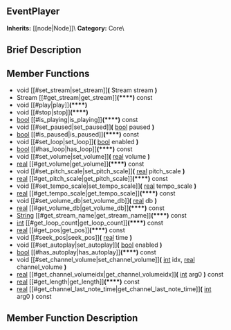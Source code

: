 ##  EventPlayer  
**Inherits:** [[node|Node]]\\
**Category:** Core\\
##  Brief Description  

##  Member Functions 
  * void [[#set_stream|set_stream]]**(** Stream stream **)**
  * Stream [[#get_stream|get_stream]]**(****)** const
  * void [[#play|play]]**(****)**
  * void [[#stop|stop]]**(****)**
  * [bool](class_bool) [[#is_playing|is_playing]]**(****)** const
  * void [[#set_paused|set_paused]]**(** [bool](class_bool) paused **)**
  * [bool](class_bool) [[#is_paused|is_paused]]**(****)** const
  * void [[#set_loop|set_loop]]**(** [bool](class_bool) enabled **)**
  * [bool](class_bool) [[#has_loop|has_loop]]**(****)** const
  * void [[#set_volume|set_volume]]**(** [real](class_real) volume **)**
  * [real](class_real) [[#get_volume|get_volume]]**(****)** const
  * void [[#set_pitch_scale|set_pitch_scale]]**(** [real](class_real) pitch_scale **)**
  * [real](class_real) [[#get_pitch_scale|get_pitch_scale]]**(****)** const
  * void [[#set_tempo_scale|set_tempo_scale]]**(** [real](class_real) tempo_scale **)**
  * [real](class_real) [[#get_tempo_scale|get_tempo_scale]]**(****)** const
  * void [[#set_volume_db|set_volume_db]]**(** [real](class_real) db **)**
  * [real](class_real) [[#get_volume_db|get_volume_db]]**(****)** const
  * [String](class_string) [[#get_stream_name|get_stream_name]]**(****)** const
  * [int](class_int) [[#get_loop_count|get_loop_count]]**(****)** const
  * [real](class_real) [[#get_pos|get_pos]]**(****)** const
  * void [[#seek_pos|seek_pos]]**(** [real](class_real) time **)**
  * void [[#set_autoplay|set_autoplay]]**(** [bool](class_bool) enabled **)**
  * [bool](class_bool) [[#has_autoplay|has_autoplay]]**(****)** const
  * void [[#set_channel_volume|set_channel_volume]]**(** [int](class_int) idx, [real](class_real) channel_volume **)**
  * [real](class_real) [[#get_channel_volumeidx|get_channel_volumeidx]]**(** [int](class_int) arg0 **)** const
  * [real](class_real) [[#get_length|get_length]]**(****)** const
  * [real](class_real) [[#get_channel_last_note_time|get_channel_last_note_time]]**(** [int](class_int) arg0 **)** const
##  Member Function Description  
